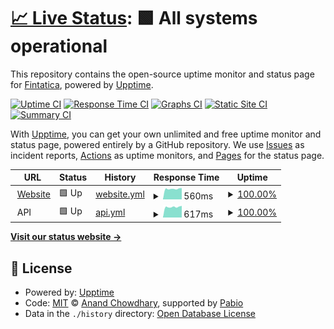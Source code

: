 # [📈 Live Status](https://fintatica.github.io/status): <!--live status--> **🟩 All systems operational**

This repository contains the open-source uptime monitor and status page for [Fintatica](https://fintatica.com.br), powered by [Upptime](https://github.com/upptime/upptime).

[![Uptime CI](https://github.com/fintatica/status/workflows/Uptime%20CI/badge.svg)](https://github.com/fintatica/status/actions?query=workflow%3A%22Uptime+CI%22)
[![Response Time CI](https://github.com/fintatica/status/workflows/Response%20Time%20CI/badge.svg)](https://github.com/fintatica/status/actions?query=workflow%3A%22Response+Time+CI%22)
[![Graphs CI](https://github.com/fintatica/status/workflows/Graphs%20CI/badge.svg)](https://github.com/fintatica/status/actions?query=workflow%3A%22Graphs+CI%22)
[![Static Site CI](https://github.com/fintatica/status/workflows/Static%20Site%20CI/badge.svg)](https://github.com/fintatica/status/actions?query=workflow%3A%22Static+Site+CI%22)
[![Summary CI](https://github.com/fintatica/status/workflows/Summary%20CI/badge.svg)](https://github.com/fintatica/status/actions?query=workflow%3A%22Summary+CI%22)

With [Upptime](https://upptime.js.org), you can get your own unlimited and free uptime monitor and status page, powered entirely by a GitHub repository. We use [Issues](https://github.com/fintatica/status/issues) as incident reports, [Actions](https://github.com/fintatica/status/actions) as uptime monitors, and [Pages](https://fintatica.github.io/status) for the status page.

<!--start: status pages-->
<!-- This summary is generated by Upptime (https://github.com/upptime/upptime) -->
<!-- Do not edit this manually, your changes will be overwritten -->
<!-- prettier-ignore -->
| URL | Status | History | Response Time | Uptime |
| --- | ------ | ------- | ------------- | ------ |
| <img alt="" src="https://icons.duckduckgo.com/ip3/fintatica.com.br.ico" height="13"> [Website](https://fintatica.com.br) | 🟩 Up | [website.yml](https://github.com/fintatica/status/commits/HEAD/history/website.yml) | <details><summary><img alt="Response time graph" src="./graphs/website/response-time-week.png" height="20"> 560ms</summary><br><a href="https://status.fintatica.com.br/history/website"><img alt="Response time 663" src="https://img.shields.io/endpoint?url=https%3A%2F%2Fraw.githubusercontent.com%2Ffintatica%2Fstatus%2FHEAD%2Fapi%2Fwebsite%2Fresponse-time.json"></a><br><a href="https://status.fintatica.com.br/history/website"><img alt="24-hour response time 451" src="https://img.shields.io/endpoint?url=https%3A%2F%2Fraw.githubusercontent.com%2Ffintatica%2Fstatus%2FHEAD%2Fapi%2Fwebsite%2Fresponse-time-day.json"></a><br><a href="https://status.fintatica.com.br/history/website"><img alt="7-day response time 560" src="https://img.shields.io/endpoint?url=https%3A%2F%2Fraw.githubusercontent.com%2Ffintatica%2Fstatus%2FHEAD%2Fapi%2Fwebsite%2Fresponse-time-week.json"></a><br><a href="https://status.fintatica.com.br/history/website"><img alt="30-day response time 663" src="https://img.shields.io/endpoint?url=https%3A%2F%2Fraw.githubusercontent.com%2Ffintatica%2Fstatus%2FHEAD%2Fapi%2Fwebsite%2Fresponse-time-month.json"></a><br><a href="https://status.fintatica.com.br/history/website"><img alt="1-year response time 663" src="https://img.shields.io/endpoint?url=https%3A%2F%2Fraw.githubusercontent.com%2Ffintatica%2Fstatus%2FHEAD%2Fapi%2Fwebsite%2Fresponse-time-year.json"></a></details> | <details><summary><a href="https://status.fintatica.com.br/history/website">100.00%</a></summary><a href="https://status.fintatica.com.br/history/website"><img alt="All-time uptime 100.00%" src="https://img.shields.io/endpoint?url=https%3A%2F%2Fraw.githubusercontent.com%2Ffintatica%2Fstatus%2FHEAD%2Fapi%2Fwebsite%2Fuptime.json"></a><br><a href="https://status.fintatica.com.br/history/website"><img alt="24-hour uptime 100.00%" src="https://img.shields.io/endpoint?url=https%3A%2F%2Fraw.githubusercontent.com%2Ffintatica%2Fstatus%2FHEAD%2Fapi%2Fwebsite%2Fuptime-day.json"></a><br><a href="https://status.fintatica.com.br/history/website"><img alt="7-day uptime 100.00%" src="https://img.shields.io/endpoint?url=https%3A%2F%2Fraw.githubusercontent.com%2Ffintatica%2Fstatus%2FHEAD%2Fapi%2Fwebsite%2Fuptime-week.json"></a><br><a href="https://status.fintatica.com.br/history/website"><img alt="30-day uptime 100.00%" src="https://img.shields.io/endpoint?url=https%3A%2F%2Fraw.githubusercontent.com%2Ffintatica%2Fstatus%2FHEAD%2Fapi%2Fwebsite%2Fuptime-month.json"></a><br><a href="https://status.fintatica.com.br/history/website"><img alt="1-year uptime 100.00%" src="https://img.shields.io/endpoint?url=https%3A%2F%2Fraw.githubusercontent.com%2Ffintatica%2Fstatus%2FHEAD%2Fapi%2Fwebsite%2Fuptime-year.json"></a></details>
| <img alt="" src="https://icons.duckduckgo.com/ip3/api.fintatica.com.br.ico" height="13"> API | 🟩 Up | [api.yml](https://github.com/fintatica/status/commits/HEAD/history/api.yml) | <details><summary><img alt="Response time graph" src="./graphs/api/response-time-week.png" height="20"> 617ms</summary><br><a href="https://status.fintatica.com.br/history/api"><img alt="Response time 682" src="https://img.shields.io/endpoint?url=https%3A%2F%2Fraw.githubusercontent.com%2Ffintatica%2Fstatus%2FHEAD%2Fapi%2Fapi%2Fresponse-time.json"></a><br><a href="https://status.fintatica.com.br/history/api"><img alt="24-hour response time 818" src="https://img.shields.io/endpoint?url=https%3A%2F%2Fraw.githubusercontent.com%2Ffintatica%2Fstatus%2FHEAD%2Fapi%2Fapi%2Fresponse-time-day.json"></a><br><a href="https://status.fintatica.com.br/history/api"><img alt="7-day response time 617" src="https://img.shields.io/endpoint?url=https%3A%2F%2Fraw.githubusercontent.com%2Ffintatica%2Fstatus%2FHEAD%2Fapi%2Fapi%2Fresponse-time-week.json"></a><br><a href="https://status.fintatica.com.br/history/api"><img alt="30-day response time 682" src="https://img.shields.io/endpoint?url=https%3A%2F%2Fraw.githubusercontent.com%2Ffintatica%2Fstatus%2FHEAD%2Fapi%2Fapi%2Fresponse-time-month.json"></a><br><a href="https://status.fintatica.com.br/history/api"><img alt="1-year response time 682" src="https://img.shields.io/endpoint?url=https%3A%2F%2Fraw.githubusercontent.com%2Ffintatica%2Fstatus%2FHEAD%2Fapi%2Fapi%2Fresponse-time-year.json"></a></details> | <details><summary><a href="https://status.fintatica.com.br/history/api">100.00%</a></summary><a href="https://status.fintatica.com.br/history/api"><img alt="All-time uptime 100.00%" src="https://img.shields.io/endpoint?url=https%3A%2F%2Fraw.githubusercontent.com%2Ffintatica%2Fstatus%2FHEAD%2Fapi%2Fapi%2Fuptime.json"></a><br><a href="https://status.fintatica.com.br/history/api"><img alt="24-hour uptime 100.00%" src="https://img.shields.io/endpoint?url=https%3A%2F%2Fraw.githubusercontent.com%2Ffintatica%2Fstatus%2FHEAD%2Fapi%2Fapi%2Fuptime-day.json"></a><br><a href="https://status.fintatica.com.br/history/api"><img alt="7-day uptime 100.00%" src="https://img.shields.io/endpoint?url=https%3A%2F%2Fraw.githubusercontent.com%2Ffintatica%2Fstatus%2FHEAD%2Fapi%2Fapi%2Fuptime-week.json"></a><br><a href="https://status.fintatica.com.br/history/api"><img alt="30-day uptime 100.00%" src="https://img.shields.io/endpoint?url=https%3A%2F%2Fraw.githubusercontent.com%2Ffintatica%2Fstatus%2FHEAD%2Fapi%2Fapi%2Fuptime-month.json"></a><br><a href="https://status.fintatica.com.br/history/api"><img alt="1-year uptime 100.00%" src="https://img.shields.io/endpoint?url=https%3A%2F%2Fraw.githubusercontent.com%2Ffintatica%2Fstatus%2FHEAD%2Fapi%2Fapi%2Fuptime-year.json"></a></details>

<!--end: status pages-->

[**Visit our status website →**](https://fintatica.github.io/status)

## 📄 License

- Powered by: [Upptime](https://github.com/upptime/upptime)
- Code: [MIT](./LICENSE) © [Anand Chowdhary](https://anandchowdhary.com), supported by [Pabio](https://pabio.com)
- Data in the `./history` directory: [Open Database License](https://opendatacommons.org/licenses/odbl/1-0/)
